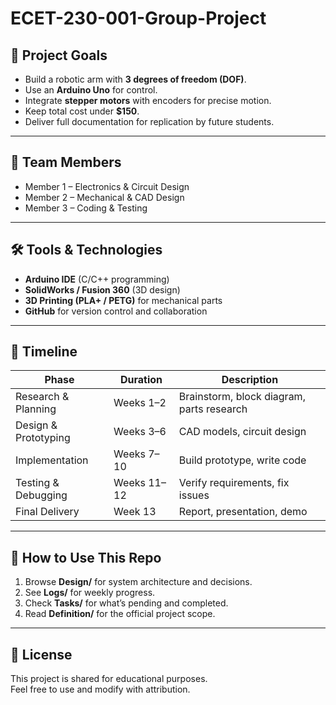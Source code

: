 # ECET-230-001-Group-Project
## 🎯 Project Goals
- Build a robotic arm with **3 degrees of freedom (DOF)**.
- Use an **Arduino Uno** for control.
- Integrate **stepper motors** with encoders for precise motion.
- Keep total cost under **$150**.
- Deliver full documentation for replication by future students.

---

## 👥 Team Members
- Member 1 – Electronics & Circuit Design  
- Member 2 – Mechanical & CAD Design  
- Member 3 – Coding & Testing  

---

## 🛠️ Tools & Technologies
- **Arduino IDE** (C/C++ programming)  
- **SolidWorks / Fusion 360** (3D design)  
- **3D Printing (PLA+ / PETG)** for mechanical parts  
- **GitHub** for version control and collaboration  

---

## 📆 Timeline
| Phase | Duration | Description |
|-------|----------|-------------|
| Research & Planning | Weeks 1–2 | Brainstorm, block diagram, parts research |
| Design & Prototyping | Weeks 3–6 | CAD models, circuit design |
| Implementation | Weeks 7–10 | Build prototype, write code |
| Testing & Debugging | Weeks 11–12 | Verify requirements, fix issues |
| Final Delivery | Week 13 | Report, presentation, demo |

---

## 🚀 How to Use This Repo
1. Browse **Design/** for system architecture and decisions.  
2. See **Logs/** for weekly progress.  
3. Check **Tasks/** for what’s pending and completed.  
4. Read **Definition/** for the official project scope.  

---

## 📜 License
This project is shared for educational purposes.  
Feel free to use and modify with attribution.

